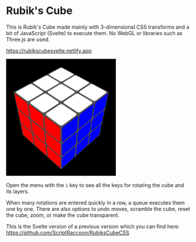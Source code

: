 # Rubik's Cube

This is Rubik's Cube made mainly with 3-dimensional CSS transforms and a bit of JavaScript (Svelte) to execute them. No WebGL or libraries such as Three.js are used.

https://rubikscubesvelte.netlify.app

<img src="./public/img/cube-sample.png" alt="Screenshot" width="300"/>
  
Open the menu with the `i` key to see all the keys for rotating the cube and its layers.

When many rotations are entered quickly in a row, a queue executes them one by one. There are also options to undo moves, scramble the cube, reset the cube, zoom, or make the cube transparent.

This is the Svelte version of a previous version which you can find here: https://github.com/ScriptRaccoon/RubiksCubeCSS
